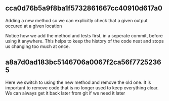 
## cca0d76b5a9f8ba1f5732861667cc40910d617a0

Adding a new method so we can explicitly check
that a given output occured at a given location

Notice how we add the method and tests first,
in a seperate commit, before using it anywhere.
This helps to keep the history of the code neat
and stops us changing too much at once.

## a8a7d0ad183bc5146706a0067f2ca56f77252365

Here we switch to using the new method and remove
the old one. It is important to remove code that
is no longer used to keep everything clear. We can
always get it back later from git if we need it later

